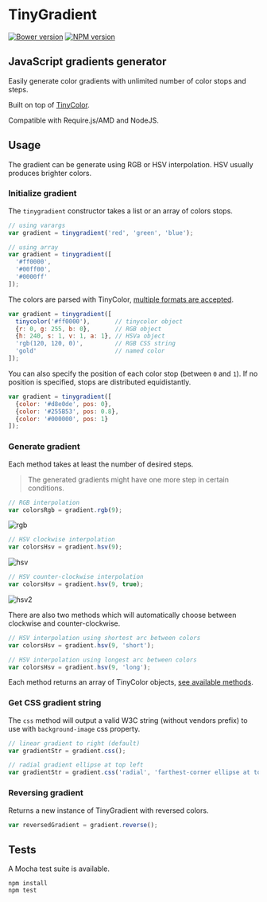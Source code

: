 TinyGradient
============

[![Bower version](https://img.shields.io/bower/v/tinygradient.svg?style=flat-square)](https://github.com/mistic100/tinygradient)
[![NPM version](https://img.shields.io/npm/v/tinygradient.svg?style=flat-square)](https://www.npmjs.com/package/tinygradient)

## JavaScript gradients generator

Easily generate color gradients with unlimited number of color stops and steps. 
 
Built on top of [TinyColor](https://github.com/bgrins/TinyColor).

Compatible with Require.js/AMD and NodeJS.

## Usage

The gradient can be generate using RGB or HSV interpolation. HSV usually produces brighter colors.

### Initialize gradient

The `tinygradient` constructor takes a list or an array of colors stops.

```javascript
// using varargs
var gradient = tinygradient('red', 'green', 'blue');

// using array
var gradient = tinygradient([
  '#ff0000',
  '#00ff00',
  '#0000ff'
]);
```

The colors are parsed with TinyColor, [multiple formats are accepted](https://github.com/bgrins/TinyColor/blob/master/README.md#accepted-string-input).

```javascript
var gradient = tinygradient([
  tinycolor('#ff0000'),       // tinycolor object
  {r: 0, g: 255, b: 0},       // RGB object
  {h: 240, s: 1, v: 1, a: 1}, // HSVa object
  'rgb(120, 120, 0)',         // RGB CSS string
  'gold'                      // named color
]);
```

You can also specify the position of each color stop (between `0` and `1`). If no position is specified, stops are distributed equidistantly.

```javascript
var gradient = tinygradient([
  {color: '#d8e0de', pos: 0},
  {color: '#255B53', pos: 0.8},
  {color: '#000000', pos: 1}
]);
```

### Generate gradient

Each method takes at least the number of desired steps.
> The generated gradients might have one more step in certain conditions.

```javascript
// RGB interpolation
var colorsRgb = gradient.rgb(9);
```
![rgb](https://raw.githubusercontent.com/mistic100/tinygradient/master/images/rgb.png)

```javascript
// HSV clockwise interpolation
var colorsHsv = gradient.hsv(9);
```
![hsv](https://raw.githubusercontent.com/mistic100/tinygradient/master/images/hsv.png)

```javascript
// HSV counter-clockwise interpolation
var colorsHsv = gradient.hsv(9, true);
```
![hsv2](https://raw.githubusercontent.com/mistic100/tinygradient/master/images/hsv2.png)

There are also two methods which will automatically choose between clockwise and counter-clockwise.

```javascript
// HSV interpolation using shortest arc between colors
var colorsHsv = gradient.hsv(9, 'short');

// HSV interpolation using longest arc between colors
var colorsHsv = gradient.hsv(9, 'long');
```

Each method returns an array of TinyColor objects, [see available methods](https://github.com/bgrins/TinyColor/blob/master/README.md#methods).

### Get CSS gradient string

The `css` method will output a valid W3C string (without vendors prefix) to use with `background-image` css property.

```javascript
// linear gradient to right (default)
var gradientStr = gradient.css();

// radial gradient ellipse at top left
var gradientStr = gradient.css('radial', 'farthest-corner ellipse at top left');
```

### Reversing gradient

Returns a new instance of TinyGradient with reversed colors.

```javascript
var reversedGradient = gradient.reverse();
```

## Tests

A Mocha test suite is available.

```
npm install
npm test
```
